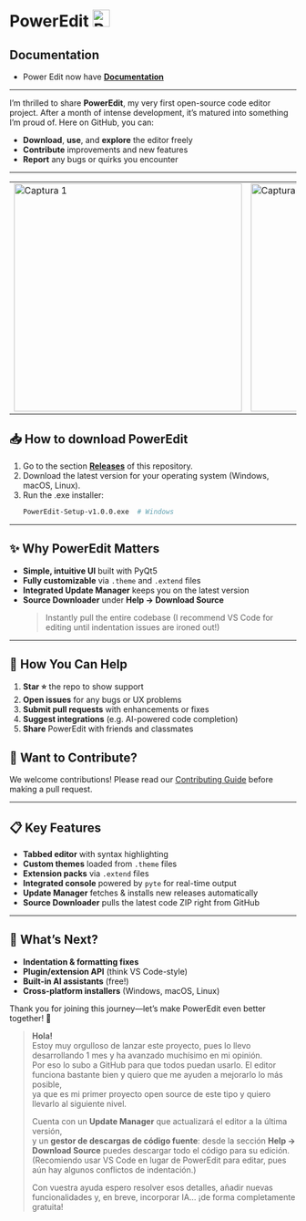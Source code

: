 # PowerEdit <img src="https://github.com/user-attachments/assets/cab68082-bd3e-494e-9781-734a50397a1e" alt="Pe" width="30"/> 

## Documentation
- Power Edit now have [**Documentation**](https://ztamdev.github.io/PowerEdit/)
---

I’m thrilled to share **PowerEdit**, my very first open-source code editor project. After a month of intense development, it’s matured into something I’m proud of. Here on GitHub, you can:

- **Download**, **use**, and **explore** the editor freely  
- **Contribute** improvements and new features  
- **Report** any bugs or quirks you encounter  



---
<table>
  <tr>
    <td>
      <img src="https://github.com/user-attachments/assets/051b4807-9d6a-463c-a3f3-3352e44f6223" alt="Captura 1" width="400"/>
    </td>
    <td>
      <img src="https://github.com/user-attachments/assets/40d52097-3ff2-4545-9b3c-350f23f7af97" alt="Captura 2" width="400"/>
    </td>
  </tr>
</table>

## 📥 How to download PowerEdit

1. Go to the section [**Releases**](https://github.com/ztamdev/PowerEdit/releases) of this repository.  
2. Download the latest version for your operating system (Windows, macOS, Linux).
3. Run the .exe installer:
   ```bash
   PowerEdit-Setup-v1.0.0.exe  # Windows

---

## ✨ Why PowerEdit Matters

- **Simple, intuitive UI** built with PyQt5  
- **Fully customizable** via `.theme` and `.extend` files  
- **Integrated Update Manager** keeps you on the latest version  
- **Source Downloader** under **Help → Download Source**  
  > Instantly pull the entire codebase (I recommend VS Code for editing until indentation issues are ironed out!)

---

## 🔧 How You Can Help

1. **Star ⭐** the repo to show support  
2. **Open issues** for any bugs or UX problems  
3. **Submit pull requests** with enhancements or fixes  
4. **Suggest integrations** (e.g. AI-powered code completion)  
5. **Share** PowerEdit with friends and classmates

 ## 🙌 Want to Contribute?

We welcome contributions! Please read our [Contributing Guide](https://github.com/ZtaMDev/PowerEdit/blob/main/CONTRIBUTING.md) before making a pull request.

---

## 📋 Key Features

- **Tabbed editor** with syntax highlighting  
- **Custom themes** loaded from `.theme` files  
- **Extension packs** via `.extend` files  
- **Integrated console** powered by `pyte` for real-time output  
- **Update Manager** fetches & installs new releases automatically  
- **Source Downloader** pulls the latest code ZIP right from GitHub  

---

## 🌟 What’s Next?

- **Indentation & formatting fixes**  
- **Plugin/extension API** (think VS Code-style)  
- **Built-in AI assistants** (free!)  
- **Cross-platform installers** (Windows, macOS, Linux)  

Thank you for joining this journey—let’s make PowerEdit even better together! 🎉  

> **Hola!**  
> Estoy muy orgulloso de lanzar este proyecto, pues lo llevo desarrollando 1 mes y ha avanzado muchísimo en mi opinión.  
> Por eso lo subo a GitHub para que todos puedan usarlo. El editor funciona bastante bien y quiero que me ayuden a mejorarlo lo más posible,  
> ya que es mi primer proyecto open source de este tipo y quiero llevarlo al siguiente nivel.  
>  
> Cuenta con un **Update Manager** que actualizará el editor a la última versión,  
> y un **gestor de descargas de código fuente**: desde la sección **Help → Download Source** puedes descargar todo el código para su edición.  
> (Recomiendo usar VS Code en lugar de PowerEdit para editar, pues aún hay algunos conflictos de indentación.)  
>  
> Con vuestra ayuda espero resolver esos detalles, añadir nuevas funcionalidades y, en breve, incorporar IA… ¡de forma completamente gratuita!  
